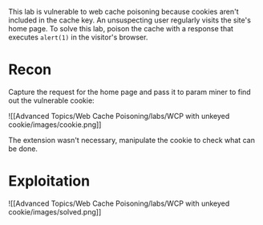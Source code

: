 This lab is vulnerable to web cache poisoning because cookies aren't included in the cache key. An unsuspecting user regularly visits the site's home page. To solve this lab, poison the cache with a response that executes `alert(1)` in the visitor's browser.

# Recon

Capture the request for the home page and pass it to param miner to find out the vulnerable cookie:

![[Advanced Topics/Web Cache Poisoning/labs/WCP with unkeyed cookie/images/cookie.png]]


The extension wasn't necessary, manipulate the cookie to check what can be done.

# Exploitation

![[Advanced Topics/Web Cache Poisoning/labs/WCP with unkeyed cookie/images/solved.png]]
